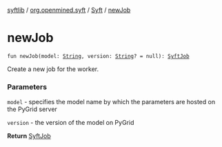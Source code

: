 [syftlib](../../index.md) / [org.openmined.syft](../index.md) / [Syft](index.md) / [newJob](./new-job.md)

# newJob

`fun newJob(model: `[`String`](https://kotlinlang.org/api/latest/jvm/stdlib/kotlin/-string/index.html)`, version: `[`String`](https://kotlinlang.org/api/latest/jvm/stdlib/kotlin/-string/index.html)`? = null): `[`SyftJob`](../../org.openmined.syft.execution/-syft-job/index.md)

Create a new job for the worker.

### Parameters

`model` - specifies the model name by which the parameters are hosted on the PyGrid server

`version` - the version of the model on PyGrid

**Return**
[SyftJob](../../org.openmined.syft.execution/-syft-job/index.md)

